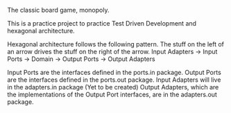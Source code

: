 The classic board game, monopoly.

This is a practice project to practice Test Driven Development and hexagonal architecture. 

Hexagonal architecture follows the following pattern. The stuff on the left of an arrow drives the stuff on the right of the arrow. 
Input Adapters -> Input Ports -> Domain -> Output Ports -> Output Adapters

Input Ports are the interfaces defined in the ports.in package.
Output Ports are the interfaces defined in the ports.out package. 
Input Adapters will live in the adapters.in package (Yet to be created)
Output Adapters, which are the implementations of the Output Port interfaces, are in the adapters.out package.  